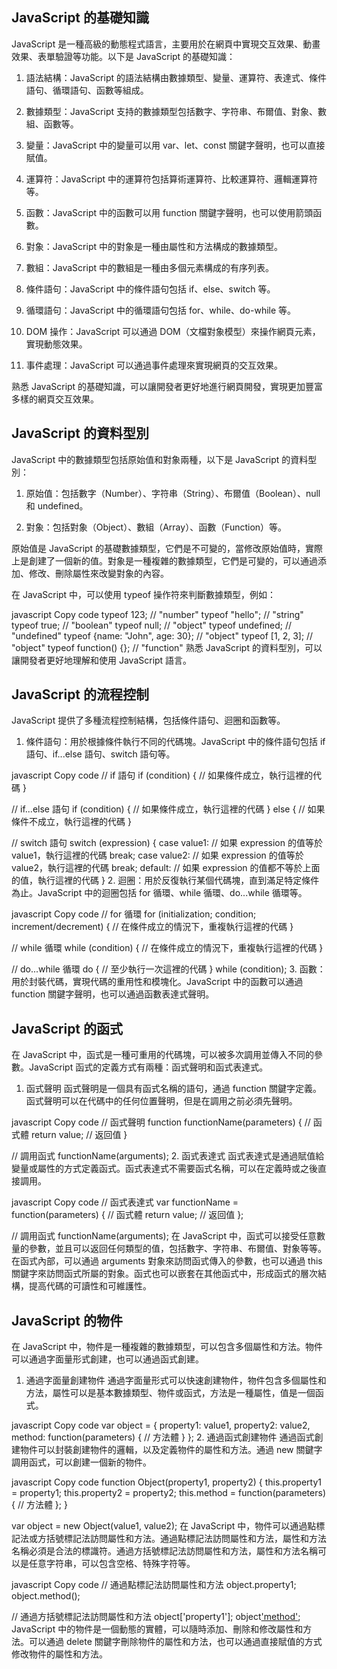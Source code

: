 ## JavaScript 的基礎知識
JavaScript 是一種高級的動態程式語言，主要用於在網頁中實現交互效果、動畫效果、表單驗證等功能。以下是 JavaScript 的基礎知識：

1. 語法結構：JavaScript 的語法結構由數據類型、變量、運算符、表達式、條件語句、循環語句、函數等組成。

2. 數據類型：JavaScript 支持的數據類型包括數字、字符串、布爾值、對象、數組、函數等。

3. 變量：JavaScript 中的變量可以用 var、let、const 關鍵字聲明，也可以直接賦值。

4. 運算符：JavaScript 中的運算符包括算術運算符、比較運算符、邏輯運算符等。

5. 函數：JavaScript 中的函數可以用 function 關鍵字聲明，也可以使用箭頭函數。

6. 對象：JavaScript 中的對象是一種由屬性和方法構成的數據類型。

7. 數組：JavaScript 中的數組是一種由多個元素構成的有序列表。

8. 條件語句：JavaScript 中的條件語句包括 if、else、switch 等。

9. 循環語句：JavaScript 中的循環語句包括 for、while、do-while 等。

10. DOM 操作：JavaScript 可以通過 DOM（文檔對象模型）來操作網頁元素，實現動態效果。

11. 事件處理：JavaScript 可以通過事件處理來實現網頁的交互效果。

熟悉 JavaScript 的基礎知識，可以讓開發者更好地進行網頁開發，實現更加豐富多樣的網頁交互效果。
## JavaScript 的資料型別
JavaScript 中的數據類型包括原始值和對象兩種，以下是 JavaScript 的資料型別：

1. 原始值：包括數字（Number）、字符串（String）、布爾值（Boolean）、null 和 undefined。

2. 對象：包括對象（Object）、數組（Array）、函數（Function）等。

原始值是 JavaScript 的基礎數據類型，它們是不可變的，當修改原始值時，實際上是創建了一個新的值。對象是一種複雜的數據類型，它們是可變的，可以通過添加、修改、刪除屬性來改變對象的內容。

在 JavaScript 中，可以使用 typeof 操作符來判斷數據類型，例如：

javascript
Copy code
typeof 123; // "number"
typeof "hello"; // "string"
typeof true; // "boolean"
typeof null; // "object"
typeof undefined; // "undefined"
typeof {name: "John", age: 30}; // "object"
typeof [1, 2, 3]; // "object"
typeof function() {}; // "function"
熟悉 JavaScript 的資料型別，可以讓開發者更好地理解和使用 JavaScript 語言。
## JavaScript 的流程控制
JavaScript 提供了多種流程控制結構，包括條件語句、迴圈和函數等。

1. 條件語句：用於根據條件執行不同的代碼塊。JavaScript 中的條件語句包括 if 語句、if...else 語句、switch 語句等。

javascript
Copy code
// if 語句
if (condition) {
  // 如果條件成立，執行這裡的代碼
}

// if...else 語句
if (condition) {
  // 如果條件成立，執行這裡的代碼
} else {
  // 如果條件不成立，執行這裡的代碼
}

// switch 語句
switch (expression) {
  case value1:
    // 如果 expression 的值等於 value1，執行這裡的代碼
    break;
  case value2:
    // 如果 expression 的值等於 value2，執行這裡的代碼
    break;
  default:
    // 如果 expression 的值都不等於上面的值，執行這裡的代碼
}
2. 迴圈：用於反復執行某個代碼塊，直到滿足特定條件為止。JavaScript 中的迴圈包括 for 循環、while 循環、do...while 循環等。

javascript
Copy code
// for 循環
for (initialization; condition; increment/decrement) {
  // 在條件成立的情況下，重複執行這裡的代碼
}

// while 循環
while (condition) {
  // 在條件成立的情況下，重複執行這裡的代碼
}

// do...while 循環
do {
  // 至少執行一次這裡的代碼
} while (condition);
3. 函數：用於封裝代碼，實現代碼的重用性和模塊化。JavaScript 中的函數可以通過 function 關鍵字聲明，也可以通過函數表達式聲明。
## JavaScript 的函式
在 JavaScript 中，函式是一種可重用的代碼塊，可以被多次調用並傳入不同的參數。JavaScript 函式的定義方式有兩種：函式聲明和函式表達式。

1. 函式聲明
函式聲明是一個具有函式名稱的語句，通過 function 關鍵字定義。函式聲明可以在代碼中的任何位置聲明，但是在調用之前必須先聲明。

javascript
Copy code
// 函式聲明
function functionName(parameters) {
  // 函式體
  return value; // 返回值
}

// 調用函式
functionName(arguments);
2. 函式表達式
函式表達式是通過賦值給變量或屬性的方式定義函式。函式表達式不需要函式名稱，可以在定義時或之後直接調用。

javascript
Copy code
// 函式表達式
var functionName = function(parameters) {
  // 函式體
  return value; // 返回值
};

// 調用函式
functionName(arguments);
在 JavaScript 中，函式可以接受任意數量的參數，並且可以返回任何類型的值，包括數字、字符串、布爾值、對象等等。在函式內部，可以通過 arguments 對象來訪問函式傳入的參數，也可以通過 this 關鍵字來訪問函式所屬的對象。函式也可以嵌套在其他函式中，形成函式的層次結構，提高代碼的可讀性和可維護性。
## JavaScript 的物件
在 JavaScript 中，物件是一種複雜的數據類型，可以包含多個屬性和方法。物件可以通過字面量形式創建，也可以通過函式創建。

1. 通過字面量創建物件
通過字面量形式可以快速創建物件，物件包含多個屬性和方法，屬性可以是基本數據類型、物件或函式，方法是一種屬性，值是一個函式。

javascript
Copy code
var object = {
  property1: value1,
  property2: value2,
  method: function(parameters) {
    // 方法體
  }
};
2. 通過函式創建物件
通過函式創建物件可以封裝創建物件的邏輯，以及定義物件的屬性和方法。通過 new 關鍵字調用函式，可以創建一個新的物件。

javascript
Copy code
function Object(property1, property2) {
  this.property1 = property1;
  this.property2 = property2;
  this.method = function(parameters) {
    // 方法體
  };
}

var object = new Object(value1, value2);
在 JavaScript 中，物件可以通過點標記法或方括號標記法訪問屬性和方法。通過點標記法訪問屬性和方法，屬性和方法名稱必須是合法的標識符。通過方括號標記法訪問屬性和方法，屬性和方法名稱可以是任意字符串，可以包含空格、特殊字符等。

javascript
Copy code
// 通過點標記法訪問屬性和方法
object.property1;
object.method();

// 通過方括號標記法訪問屬性和方法
object['property1'];
object['method']();
JavaScript 中的物件是一個動態的實體，可以隨時添加、刪除和修改屬性和方法。可以通過 delete 關鍵字刪除物件的屬性和方法，也可以通過直接賦值的方式修改物件的屬性和方法。